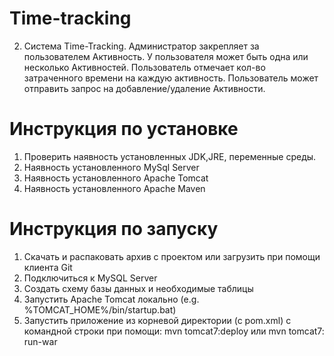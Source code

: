 # Time-tracking
2. Система Time-Tracking. Администратор закрепляет за пользователем
Активность. У пользователя может быть одна или несколько Активностей.
Пользователь отмечает кол-во затраченного времени на каждую активность.
Пользователь может отправить запрос на добавление/удаление
Активности. 

# Инструкция по установке
1. Проверить наявность установленных JDK,JRE, переменные среды.
2. Наявность установленного MySql Server
3. Наявность установленного Apache Tomcat
4. Наявность установленного Apache Maven

# Инструкция по запуску
1. Скачать и распаковать архив с проектом или загрузить при помощи клиента Git
2. Подключиться к MySQL Server
3. Создать схему базы данных и необходимые таблицы
4. Запустить Apache Tomcat локально (e.g. %TOMCAT_HOME%/bin/startup.bat)
5. Запустить приложение из корневой директории (с pom.xml) с командной строки при помощи: mvn tomcat7:deploy или mvn tomcat7: run-war
